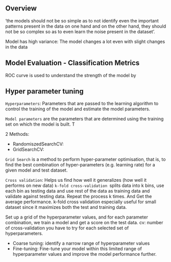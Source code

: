 ## Overview

‘the models should not be so simple as to not identify even the important patterns present in the data on one hand and on the other hand, they should not be so complex so as to even learn the noise present in the dataset’.

Model has high variance: The model changes a lot even with slight changes in the data

## Model Evaluation - Classification Metrics

ROC curve is used to understand the strength of the model by


## Hyper parameter tuning

```Hyperparameters```: Parameters that are passed to the learning algorithm to control the training of the model and estimate the model parameters. 

```Model parameters``` are the parameters that are determined using the training set on which the model is built. T

2 Methods:
- RandomiszedSearchCV:
- GridSearchCV:

``Grid Search`` is a method to perform hyper-parameter optimisation, that is, to find the best combination of hyper-parameters (e.g. learning rate) for a given model and test dataset.  

```Cross validation```: Helps us find how well it generalizes (how well it performs on new data)
```k-fold cross-validation ```splits data into k bins, use each bin as testing data and use rest of the data as training data and validate against testing data. Repeat the process k times. And Get the average performance. k-fold cross validation especially useful for small dataset since it maximizes both the test and training data.

Set up a grid of the hyperparameter values, and for each parameter combination, we train a model and get a score on the test data.
cv: number of cross-validation you have to try for each selected set of hyperparameters.
- Coarse tuning: identify a narrow range of hyperparameter values
- Fine-tuning: Fine-tune your model within this limited range of hyperparameter values and improve the model performance further.
